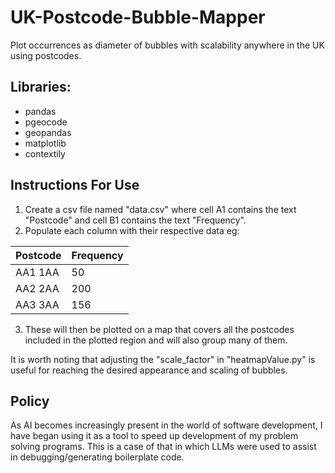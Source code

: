 # UK-Postcode-Bubble-Mapper
Plot occurrences as diameter of bubbles with scalability anywhere in the UK using postcodes.

## Libraries:
- pandas
- pgeocode
- geopandas
- matplotlib
- contextily

## Instructions For Use
1. Create a csv file named "data.csv" where cell A1 contains the text "Postcode" and cell B1 contains the text "Frequency".
2. Populate each column with their respective data eg:

| Postcode    | Frequency |
| -------- | ------- |
| AA1 1AA  | 50    |
| AA2 2AA | 200     |
| AA3 3AA    | 156    |

3. These will then be plotted on a map that covers all the postcodes included in the plotted region and will also group many of them.

It is worth noting that adjusting the "scale_factor" in "heatmapValue.py" is useful for reaching the desired appearance and scaling of bubbles.


## Policy
As AI becomes increasingly present in the world of software development, I have began using it as a tool to speed up development of my problem solving programs. This is a case of that in which LLMs were used to assist in debugging/generating boilerplate code.
